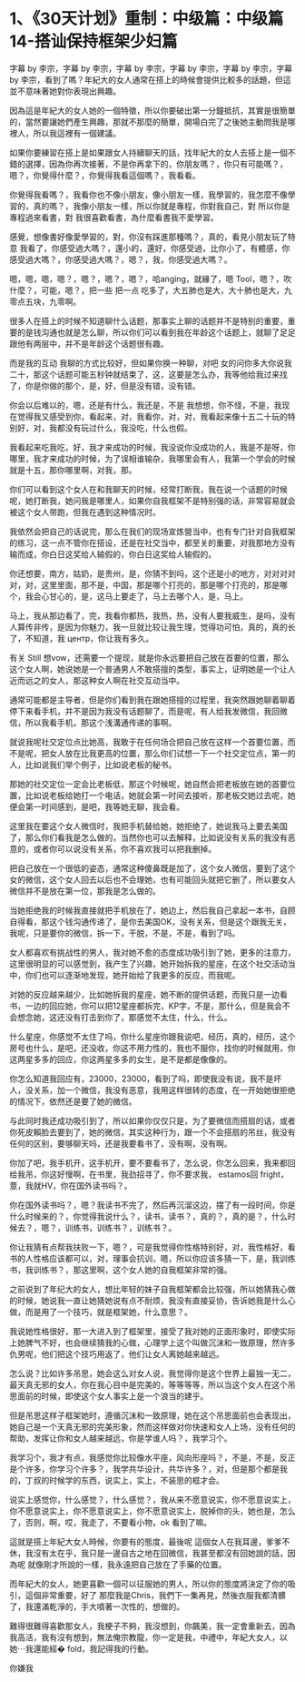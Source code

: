 # 1、《30天计划》重制：中级篇：中级篇14-搭讪保持框架少妇篇

字幕 by 李宗，字幕 by 李宗，字幕 by 李宗，字幕 by 李宗，字幕 by 李宗，字幕 by 李宗，看到了嗎？年紀大的女人通常在搭上的時候會提供比較多的話題，但這並不意味著她對你表現出興趣。

因為這是年紀大的女人她的一個特徵，所以你要破出第一分鐘抵抗，其實是很簡單的，當然要讓她們產生興趣，那就不那麼的簡單，開場白完了之後她主動問我是哪裡人，所以我這裡有一個建議。

如果你要練習在搭上是如果跟女人持續聊天的話，找年紀大的女人去搭上是一個不錯的選擇，因為你再次接著，不是你再拿下的，你朋友嗎？，你只有可能嗎？，嗯？，你覺得什麼？，你覺得我看這個嗎？，我看看。

你覺得我看嗎？，我看你也不像小朋友，像小朋友一樣，我學習的，我怎麼不像學習的，真的嗎？，我像小朋友一樣，所以你就是專程，你對我自己，對 所以你是專程過來看書，對 我很喜歡看書，為什麼看書我不愛學習。

感覺，想像書好像愛學習的，對，你沒有踩進那種嗎？，真的，看見小朋友玩了特意 我看了，你感受過大嗎？，還小的，還好，你感受過，比你小了，有體感，你感受過大嗎？，你感受過大嗎？，嗯？，我，你感受過大嗎？。

嗯，嗯，嗯，嗯？，嗯？，嗯？，嗯？，哈anging，就緣了，嗯 Tool，嗯？，吹什麼？，可能，嗯？，把一些 把一点 吃多了，大五肺也是大，大十肺也是大，九零点五块，九零啊。

很多人在搭上的时候不知道聊什么话题，那事实上聊的话题并不是特别的重要，重要的是钱沟通也就是怎么聊，所以你们可以看到我在年龄这个话题上，就聊了足足跟他有两层中，并不是年龄这个话题很有趣。

而是我的互动 我聊的方式比较好，但如果你换一种聊，对吧 女的问你多大你说我二十，那这个话题可能五秒钟就结束了，这，这要是怎么办，我等他给我过来找了，你是你做的那个，是，好，但是没有错，没有错。

你会以后难以的，嗯，还是有什么，我还是，不是 我想想，你不怪，不是，我现在觉得我又感受到你，看起来，对，我看你，对，对，我看起来像十五二十玩的特别好，对，我都没有玩过什么，我没吃，什么也假。

我看起来吃我吃，好，我才来成功的时候，我没说你没成功的人，我是不是呀，你哪里，我才来成功的时候，为了误相谁输杂，我哪里会有人，我第一个学会的时候就是十五，那你哪里啊，对我，那。

你们可以看到这个女人在和我聊天的时候，经常打断我，我在说一个话题的时候呢，她打断我，她问我是哪里人，如果你自我框架不是特别强的话，非常容易就会被这个女人带跑，但我在遇到这种情况时。

我依然会把自己的话说完，那么在我们的现场宣炼營当中，也有专门针对自我框架的练习，这一点不管你在搭设，还是在社交当中，都至关的重要，对我那地方没有输而成，你白日这奖给人输假的，你白日这奖给人输假的。

你还想要，南方，姑奶，是贵州，是，你猜不到吗，这个还是小的地方，对对对对对，对，这里里面，那不是，中国，那是哪个打亮的，那是哪个打亮的，那是哪个，我会心甘心的，是，这马上要走了，马上去哪个人，是，马上。

马上，我从那边看了，完，我看你都热，我热，热，没有人要我威生，是吗，没有人算传非传，是因为你魅力，我一旦就比较让我生理，觉得功可怕，真的，真的长了，不知道，我 центр，你让我有多久。

有关 Still 想vow，还需要一个提现，就是你永远要把自己放在首要的位置，那么这个女人啊，她说她是一个普通男人不敢搭擅的类型，事实上，证明她是一个让人近而远之的女人，那这种女人啊在社交互动当中。

通常可能都是主导者，但是你们看到我在跟她搭擅的过程里，我突然跟她聊着聊着停下来看手机，并不是因为我没有话题聊了，而是呢，有人给我发微信，我回微信，所以我看手机，那这个浅溝通传递的事啊。

就说我呢社交定位点比她高，我敢于在任何场合把自己放在这样一个首要位置，而不是呢，把女人放在比我更高的位置，那么你们试想一下一个社交定位点，第一的人，比如说我们举个例子，比如说老板的秘书。

那她的社交定位一定会比老板低，那这个时候呢，她自然会把老板放在她的首要位置，比如说老板给她打一个电话，她就会第一时间去接听，那老板交她过去呢，她便会第一时间感到，是吧，我等她无聊，我会看。

这里我在要这个女人微信时，我把手机替给她，她拒绝了，她说我马上要去美国了，那么你们看我是怎么做的，当然你也可以去解释，比如说没有关系的我没有恶意的，或者你可以说没有关系，你不喜欢我可以把我删掉。

把自己放在一个很低的姿态，通常这种傻鼻既是加了，这个女人微信，要到了这个女的微信，这个女人回去以后也不会理她，也有可能回头就把它删了，所以要女人微信并不是放在第一位，那我是怎么做的。

当她拒绝我的时候我直接就把手机放在了，她边上，然后我自己拿起一本书，自顾自得看，那这个钱沟通传递了，是你去美国OK，没有关系，但是这个跟我无关，我呢，只是要你的微信，拆一下，干脱，不是，不是，看到了吗。

女人都喜欢有挑战性的男人，我对她不愈的态度成功吸引到了她，更多的注意力，这里很明显的可以感觉到，我产生了兴趣，她开始拆我的星座，在这个社交活动当中，你们也可以逐渐地发现，她开始给了我更多的反应，而我呢。

对她的反应越来越少，比如她拆我的星座，她不断的提供话题，而我只是一边看书，一边的回应她，你可以把12星座都拆完，KP字，不是，那什么，但是我会不会想念她，这还没有打击到你了，那感觉不太住，什么，什么。

什么星座，你感觉不太住了吗，你什么星座你跟我说吧，经历，真的，经历，这个房号也什么，是吧，还没收，你这不用力性的，我也不服你，找你的时候就用，你这两星多多的回应，你这两星多多的女生，是不是都是像像的。

你怎么知道我回应有，23000，23000，看到了吗，即使我没有说，我不是坏人，没关系，加一个微信，我没有恶意，我用这样很转的态度，在一开始她很拒绝的情况下，依然还是要了她的微信。

与此同时我还成功吸引到了，所以如果你仅仅只是，为了要微信而搭扇的话，或者你死皮賴脸去要到了，她的微信，其实这种行为，跟一个不会搭扇的吊丝，我没有任何的区别，要够聊天吗，还是我要看书了，没有啊，没有啊。

你加了吧，我手机开，这手机开，要不要看书了，怎么说，你怎么回来，我来都回给我吊，你这好慢啊，在书里，我劲招寻了，你不要求我， estamos回 fright，薏，我就HV，你在国外读书吗？。

你在国外读书吗？，嗯？我读书不完了，然后再沉溜这边，摆了有一段时间，你是什么时候来的？，你觉得我说什么？，读书，读书？，真的？，真的是？，什么时候去？，嗯？，训练书，训练书？，训练书？。

你让我猜有点帮我扶败一下，嗯？，可是我觉得你性格特别好，对，我性格好，看书的人性格应该都可以，对，理事会抗训，嗯，所以你应该多猜一下，是，我训练书，我训练书？，那这里啊，这个女人她的自我框架非常的强。

之前说到了年纪大的女人，想比年轻的妹子自我框架都会比较强，所以她猜我心做的时候，她说我一直让她猜她说有点不耐烦，我没有直接妥协，告诉她我是什么心做，而是用了一个技巧，就是框架她，什么意思？。

我说她性格很好，那一大进入到了框架里，接受了我对她的正面形象时，即使实际上她脾气不好，也会继续猜我的心做，心理学上这个叫做沉沫和一致原理，然许多仇男呢，他们把这个技巧用返了，他们让女人离她越来越远。

怎么说？比如许多吊思，她会这么对女人说，我觉得你是这个世界上最独一无二，最天真无邪的女人，你在我心目中是完美的，等等等等，所以当这个女人在这个吊思面前的时候，即使这个女人事实上是一个浪当的建乎。

但是吊思这样子框架她时，遵循沉沫和一致原理，她在这个吊思面前也会表现出，她自己是一个天真无邪的完美形象，然而这样做对你快速和女人上场，没有任何的帮助，发挥让你和女人越来越远，你是学谁人吗？，我学习个。

我学习个，我才有点，我感觉你比较像水平座，风向形座吗？，不是，不是，反正是个许多，你学习个许多？，我学共华设计，共华许多？，对，但是那个都是我的，丁叔的时候学的东西，说实上，实上，不装思的框才会。

说实上感觉你，什么感觉？，什么感觉？，我从来不愿意说实，你不愿意说实上，你不愿意说实上，你不愿意说实上，你不愿意说实上，脱掉你的头，她也是，怎么了，否则，啊，哎，我走了，不要看小物，ok 看到了嘛。

這就是搭上年紀大女人時候，你要有的態度，最後呢 這個女人在我耳邊，爹爹不休，我沒有太在乎，我只是一邊自古之地在回微信，我甚至都沒有回她說的話，因為呢 就像剛才所說的一樣，我永遠把自己放在了手藥的位置。

而年紀大的女人，她更喜歡一個可以征服她的男人，所以你的態度將決定了你的吸引，這個非常重要，好了 那麼我是Chris，我們下一集再見，然後衣服我都清髒了，我還滿乾淨的，手大噴著一次性的，想做的。

難得很難得喜歡那女人，我梗子不夠，我沒想到，你飆美，我一定會重新去，因為我高活，我有沒有想到，無法俺宗教龍，你一定是我，中禮中，年紀大女人，以她⋯我還能經� fold，我記得我的行動。

你嫌我